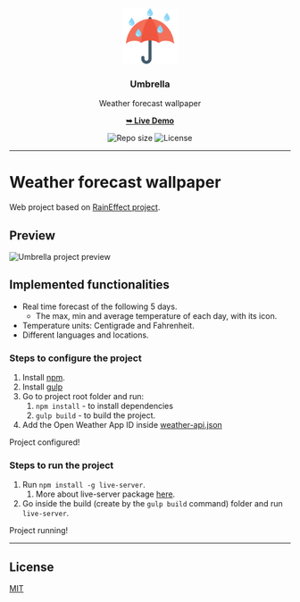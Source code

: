 <p align="center">
  <img src="media/umbrella-logo.png" width="100" alt="Repository logo" />
</p>
<h3 align="center">Umbrella</h3>
<p align="center">Weather forecast wallpaper<p>
<p align="center"><a href="https://lhbelfanti.gitlab.io/umbrella/"><strong>➥ Live Demo</strong></a></p>
<p align="center">
    <img src="https://img.shields.io/github/repo-size/lhbelfanti/umbrella?label=Repo%20size" alt="Repo size" />
    <img src="https://img.shields.io/github/license/lhbelfanti/umbrella?label=License" alt="License" />
</p>

---

# Weather forecast wallpaper

Web project based on [RainEffect project](https://github.com/codrops/RainEffect).

## Preview
<img src="./media/umbrella.gif" width="500" alt="Umbrella project preview" />

## Implemented functionalities
- Real time forecast of the following 5 days.
   - The max, min and average temperature of each day, with its icon.
- Temperature units: Centigrade and Fahrenheit.
- Different languages and locations.

### Steps to configure the project
1. Install [npm](https://docs.npmjs.com/getting-started/installing-node).
2. Install [gulp](https://www.npmjs.com/package/gulp-install)
3. Go to project root folder and run:
    1. `npm install` - to install dependencies
    2. `gulp build` - to build the project.
4. Add the Open Weather App ID inside [weather-api.json](./src/js/configs/weather-api.json)

Project configured!

### Steps to run the project
1. Run `npm install -g live-server`. 
   1. More about live-server package [here](https://github.com/tapio/live-server).
2. Go inside the build (create by the `gulp build` command) folder and run `live-server`.

Project running!

---
## License

[MIT](https://choosealicense.com/licenses/mit/)
